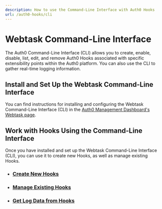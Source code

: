 ```yaml
---
description: How to use the Command-Line Interface with Auth0 Hooks
url: /auth0-hooks/cli
---
```


# Webtask Command-Line Interface

The Auth0 Command-Line Interface (CLI) allows you to create, enable, disable, list, edit, and remove Auth0 Hooks associated with specific extensibility points within the Auth0 platform. You can also use the CLI to gather real-time logging information.

## Install and Set Up the Webtask Command-Line Interface

You can find instructions for installing and configuring the Webtask Command-Line Interface (CLI) in the [Auth0 Management Dashboard's Webtask page](${manage_url}/#/account/webtasks).

## Work with Hooks Using the Command-Line Interface

Once you have installed and set up the Webtask Command-Line Interface (CLI), you can use it to create new Hooks, as well as manage existing Hooks.

* ### [Create New Hooks](/auth0-hooks/cli/create)
* ### [Manage Existing Hooks](/auth0-hooks/cli/manage)
* ### [Get Log Data from Hooks](/auth0-hooks/cli/log)
